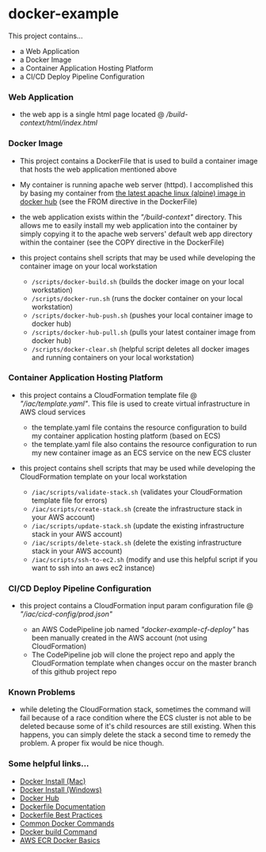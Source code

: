 # docker-example
This project contains...
- a Web Application
- a Docker Image
- a Container Application Hosting Platform 
- a CI/CD Deploy Pipeline Configuration

### Web Application

- the web app is a single html page located @ */build-context/html/index.html*

### Docker Image

- This project contains a DockerFile that is used to build a container image that hosts the web application mentioned above
- My container is running apache web server (httpd). I accomplished this by basing my container from [the latest apache linux (alpine) image in docker hub](https://hub.docker.com/_/httpd) (see the FROM directive in the DockerFile)
- the web application exists within the *"/build-context"* directory. This allows me to easily install my web application into the container by simply copying it to the apache web servers' default web app directory 
 within the container (see the COPY directive in the DockerFile)
- this project contains shell scripts that may be used while developing the container image on your local workstation 
 
    - `/scripts/docker-build.sh` (builds the docker image on your local workstation)
    - `/scripts/docker-run.sh` (runs the docker container on your local workstation)
    - `/scripts/docker-hub-push.sh` (pushes your local container image to docker hub)
    - `/scripts/docker-hub-pull.sh` (pulls your latest container image from docker hub)
    - `/scripts/docker-clear.sh` (helpful script deletes all docker images and running containers on your local workstation)
 
### Container Application Hosting Platform

- this project contains a CloudFormation template file @ *"/iac/template.yaml"*. This file is used to create virtual infrastructure
 in AWS cloud services

    - the template.yaml file contains the resource configuration to build my container application hosting platform (based on ECS)  
    - the template.yaml file also contains the resource configuration to run my new container image as an ECS service on the new ECS cluster
    
- this project contains shell scripts that may be used while developing the CloudFormation template on your local workstation 
 
    - `/iac/scripts/validate-stack.sh` (validates your CloudFormation template file for errors)
    - `/iac/scripts/create-stack.sh` (create the infrastructure stack in your AWS account)
    - `/iac/scripts/update-stack.sh` (update the existing infrastructure stack in your AWS account)
    - `/iac/scripts/delete-stack.sh` (delete the existing infrastructure stack in your AWS account)
    - `/iac/scripts/ssh-to-ec2.sh` (modify and use this helpful script if you want to ssh into an aws ec2 instance)
    
### CI/CD Deploy Pipeline Configuration

- this project contains a CloudFormation input param configuration file @ *"/iac/cicd-config/prod.json"*

    - an AWS CodePipeline job named *"docker-example-cf-deploy"* has been manually created in the AWS account (not using CloudFormation)
    - The CodePipeline job will clone the project repo and apply the CloudFormation template when 
    changes occur on the master branch of this github project repo

### Known Problems

- while deleting the CloudFormation stack, sometimes the command will fail because of a race condition where the ECS cluster is
not able to be deleted because some of it's child resources are still existing. When this happens, you can simply delete 
the stack a second time to remedy the problem. A proper fix would be nice though. 
    
 
### Some helpful links...
- [Docker Install (Mac)](https://docs.docker.com/docker-for-mac/install/)
- [Docker Install (Windows)](https://docs.docker.com/docker-for-windows/install/)
- [Docker Hub](https://hub.docker.com)
- [Dockerfile Documentation](https://docs.docker.com/engine/reference/builder/)
- [Dockerfile Best Practices](https://docs.docker.com/develop/develop-images/dockerfile_best-practices/)
- [Common Docker Commands](https://www.edureka.co/blog/docker-commands/)
- [Docker build Command](https://docs.docker.com/engine/reference/commandline/build/)
- [AWS ECR Docker Basics](https://docs.aws.amazon.com/AmazonECR/latest/userguide/docker-basics.html)

